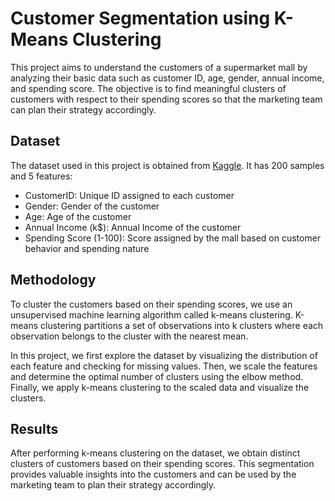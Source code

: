 <h1>Customer Segmentation using K-Means Clustering</h1>
<p>This project aims to understand the customers of a supermarket mall by analyzing their basic data such as customer ID, age, gender, annual income, and spending score. The objective is to find meaningful clusters of customers with respect to their spending scores so that the marketing team can plan their strategy accordingly.</p>
<h2>Dataset</h2>
<p>The dataset used in this project is obtained from <a href="https://www.kaggle.com/vjchoudhary7/customer-segmentation-tutorial-in-python">Kaggle</a>. It has 200 samples and 5 features:</p>
<ul>
<li>CustomerID: Unique ID assigned to each customer</li>
<li>Gender: Gender of the customer</li>
<li>Age: Age of the customer</li>
<li>Annual Income (k$): Annual Income of the customer</li>
<li>Spending Score (1-100): Score assigned by the mall based on customer behavior and spending nature</li>
</ul>
<h2>Methodology</h2>
<p>To cluster the customers based on their spending scores, we use an unsupervised machine learning algorithm called k-means clustering. K-means clustering partitions a set of observations into k clusters where each observation belongs to the cluster with the nearest mean.</p>
<p>In this project, we first explore the dataset by visualizing the distribution of each feature and checking for missing values. Then, we scale the features and determine the optimal number of clusters using the elbow method. Finally, we apply k-means clustering to the scaled data and visualize the clusters.</p>
<h2>Results</h2>
<p>After performing k-means clustering on the dataset, we obtain distinct clusters of customers based on their spending scores. This segmentation provides valuable insights into the customers and can be used by the marketing team to plan their strategy accordingly.</p>
